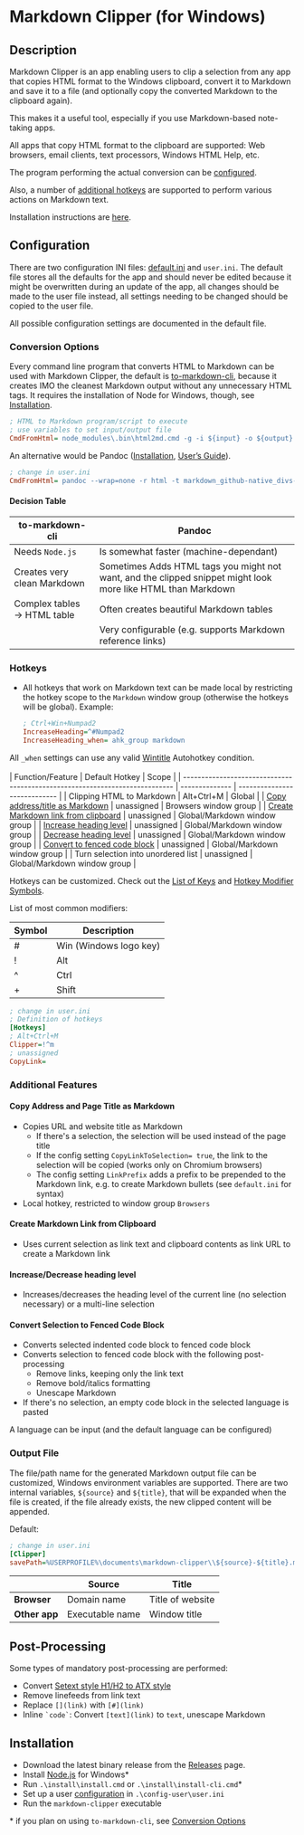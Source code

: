 # Markdown Clipper (for Windows)

## Description

Markdown Clipper is an app enabling users to clip a selection from any app that copies HTML format to the Windows clipboard, convert it to Markdown and save it to a file (and optionally copy the converted Markdown to the clipboard again).

This makes it a useful tool, especially if you use Markdown-based note-taking apps.

All apps that copy HTML format to the clipboard are supported: Web browsers, email clients, text processors, Windows HTML Help, etc.

The program performing the actual conversion can be [configured](#conversion-options).

Also, a number of [additional hotkeys](#hotkeys) are supported to perform various actions on Markdown text.

Installation instructions are [here](#installation).

## Configuration

There are two configuration INI files: [default.ini](./config/default.ini) and `user.ini`. The default file stores all the defaults for the app and should never be edited because it might be overwritten during an update of the app, all changes should be made to the user file instead, all settings needing to be changed should be copied to the user file.

All possible configuration settings are documented in the default file.

### Conversion Options

Every command line program that converts HTML to Markdown can be used with Markdown Clipper, the default is [to-markdown-cli](https://github.com/ff6347/to-markdown-cli#readme), because it creates IMO the cleanest Markdown output without any unnecessary HTML tags.
It requires the installation of Node for Windows, though, see [Installation](#installation).

```ini
; HTML to Markdown program/script to execute
; use variables to set input/output file
CmdFromHtml= node_modules\.bin\html2md.cmd -g -i ${input} -o ${output}
```

An alternative would be Pandoc ([Installation](https://pandoc.org/installing.html), [User’s Guide](https://pandoc.org/MANUAL.html#options)).

```ini
; change in user.ini
CmdFromHtml= pandoc --wrap=none -r html -t markdown_github-native_divs-native_spans -o ${output} ${input}
```

#### Decision Table

| to-markdown-cli             | Pandoc                                                                                                      |
| --------------------------- | ----------------------------------------------------------------------------------------------------------- |
| Needs `Node.js`             | Is somewhat faster (machine-dependant)                                                                      |
| Creates very clean Markdown | Sometimes Adds HTML tags you might not want, and the clipped snippet might look more like HTML than Markdown |
| Complex tables → HTML table | Often creates beautiful Markdown tables                                                                     |
|                             | Very configurable (e.g. supports Markdown reference links)                                                  |

### Hotkeys

- All hotkeys that work on Markdown text can be made local by restricting the hotkey scope to the `Markdown` window group (otherwise the hotkeys will be global). Example:

  ```ini
  ; Ctrl+Win+Numpad2
  IncreaseHeading=^#Numpad2
  IncreaseHeading_when= ahk_group markdown
  ```

All `_when` settings can use any valid [Wintitle](https://www.autohotkey.com/docs/misc/WinTitle.htm) Autohotkey condition.  
<br>
| Function/Feature                                                            | Default Hotkey | Scope                        |
| --------------------------------------------------------------------------- | -------------- | ---------------------------- |
| Clipping HTML to Markdown                                                   | Alt+Ctrl+M     | Global                       |
| [Copy address/title as Markdown](#copy-address-and-page-title-as-markdown)  | unassigned     | Browsers window group        |
| [Create Markdown link from clipboard](#create-markdown-link-from-clipboard) | unassigned     | Global/Markdown window group |
| [Increase heading level](#increasedecrease-heading-level)                   | unassigned     | Global/Markdown window group |
| [Decrease heading level](#increasedecrease-heading-level)                   | unassigned     | Global/Markdown window group |
| [Convert to fenced code block](#convert-selection-to-fenced-code-block)     | unassigned     | Global/Markdown window group |
| Turn selection into unordered list                                          | unassigned     | Global/Markdown window group |

Hotkeys can be customized. Check out the [List of Keys](https://www.autohotkey.com/docs/KeyList.htm) and [Hotkey Modifier Symbols](https://www.autohotkey.com/docs/Hotkeys.htm#Symbols).

List of most common modifiers:

| Symbol | Description            |
| ------ | ---------------------- |
| #      | Win (Windows logo key) |
| !      | Alt                    |
| ^      | Ctrl                   |
| +      | Shift                  |

```ini
; change in user.ini
; Definition of hotkeys
[Hotkeys]
; Alt+Ctrl+M
Clipper=!^m
; unassigned
CopyLink=
```

### Additional Features

#### Copy Address and Page Title as Markdown

- Copies URL and website title as Markdown
  - If there's a selection, the selection will be used instead of the page title
  - If the config setting `CopyLinkToSelection= true`, the link to the selection will be copied (works only on Chromium browsers)
  - The config setting `LinkPrefix` adds a prefix to be prepended to the Markdown link, e.g. to create Markdown bullets (see `default.ini` for syntax)
- Local hotkey, restricted to window group `Browsers`

#### Create Markdown Link from Clipboard

- Uses current selection as link text and clipboard contents as link URL to create a Markdown link

#### Increase/Decrease heading level

- Increases/decreases the heading level of the current line (no selection necessary) or a multi-line selection

#### Convert Selection to Fenced Code Block

- Converts selected indented code block to fenced code block
- Converts selection to fenced code block with the following post-processing
  - Remove links, keeping only the link text
  - Remove bold/italics formatting
  - Unescape Markdown
- If there's no selection, an empty code block in the selected language is pasted

A language can be input (and the default language can be configured)

### Output File

The file/path name for the generated Markdown output file can be customized, Windows environment variables are supported. There are two internal variables, `${source}` and `${title}`, that will be expanded when the file is created, if the file already exists, the new clipped content will be appended.

Default:

```ini
; change in user.ini
[Clipper]
savePath=%USERPROFILE%\documents\markdown-clipper\\${source}-${title}.md
```

|               | Source          | Title             |
| ------------- | --------------- | ----------------- |
| **Browser**   | Domain name     | Title of website |
| **Other app** | Executable name | Window title      |

## Post-Processing

Some types of mandatory post-processing are performed:

- Convert [Setext style H1/H2 to ATX style](https://github.com/updownpress/markdown-lint/blob/master/rules/003-header-style.md)
- Remove linefeeds from link text
- Replace `[](link)` with `[#](link)`
- Inline `` `code` ``: Convert `[text](link)` to `text`, unescape Markdown

## Installation

- Download the latest binary release from the [Releases](https://github.com/reinhardliess/markdown-clipper/releases) page.
- Install [Node.js](https://nodejs.org/en/download/) for Windows\*
- Run `.\install\install.cmd` or `.\install\install-cli.cmd`\*
- Set up a user [configuration](#configuration) in `.\config-user\user.ini`
- Run the `markdown-clipper` executable

\* if you plan on using `to-markdown-cli`, see [Conversion Options](#conversion-options)
